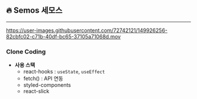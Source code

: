 ## 🔥 Semos 세모스

---
https://user-images.githubusercontent.com/72742121/149926256-82cbfc02-c71b-40df-bc65-37105a71068d.mov

### **Clone Coding**

-   **사용 스택**
    -   react-hooks : `useState`, `useEffect`
    -   fetch() : API 연동
    -   styled-components
    -   react-slick
